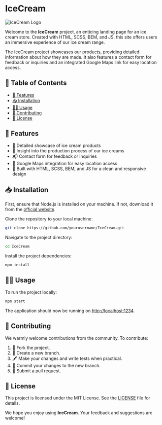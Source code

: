 # IceCream

![IceCream Logo](logo.png)

Welcome to the **IceCream** project, an enticing landing page for an ice cream store. Created with HTML, SCSS, BEM, and JS, this site offers users an immersive experience of our ice cream range.

The IceCream project showcases our products, providing detailed information about how they are made. It also features a contact form for feedback or inquiries and an integrated Google Maps link for easy location access.

## 📑 Table of Contents

- [🚀 Features](#features)
- [📥 Installation](#installation)
- [🏃‍♂️ Usage](#usage)
- [🤝 Contributing](#contributing)
- [🔏 License](#license)

## 🚀 Features

- 🍦 Detailed showcase of ice cream products
- 🔬 Insight into the production process of our ice creams
- 📬 Contact form for feedback or inquiries
- 📍 Google Maps integration for easy location access
- 🎨 Built with HTML, SCSS, BEM, and JS for a clean and responsive design

## 📥 Installation

First, ensure that Node.js is installed on your machine. If not, download it from the [official website](https://nodejs.org/).

Clone the repository to your local machine:

```bash
git clone https://github.com/yourusername/IceCream.git
```

Navigate to the project directory:

```bash
cd IceCream
```

Install the project dependencies:

```bash
npm install
```

## 🏃‍♂️ Usage

To run the project locally:

```bash
npm start
```

The application should now be running on [http://localhost:1234](http://localhost:1234).

## 🤝 Contributing

We warmly welcome contributions from the community. To contribute:

1. 🍴 Fork the project.
2. 🌳 Create a new branch.
3. 🖋 Make your changes and write tests when practical.
4. 💾 Commit your changes to the new branch.
5. 💌 Submit a pull request.

## 🔏 License

This project is licensed under the MIT License. See the [LICENSE](LICENSE) file for details.

We hope you enjoy using **IceCream**. Your feedback and suggestions are welcome!
